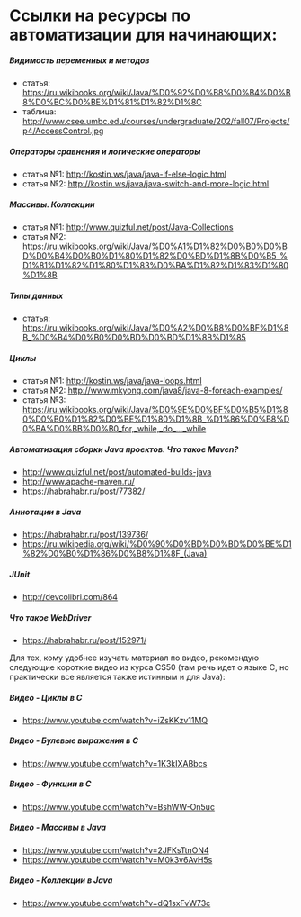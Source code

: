 # Ссылки на ресурсы по автоматизации для начинающих:

##### Видимость переменных и методов
* статья: https://ru.wikibooks.org/wiki/Java/%D0%92%D0%B8%D0%B4%D0%B8%D0%BC%D0%BE%D1%81%D1%82%D1%8C
* таблица: http://www.csee.umbc.edu/courses/undergraduate/202/fall07/Projects/p4/AccessControl.jpg

##### Операторы сравнения и логические операторы
* статья №1: http://kostin.ws/java/java-if-else-logic.html
* статья №2: http://kostin.ws/java/java-switch-and-more-logic.html

##### Массивы. Коллекции
* статья №1: http://www.quizful.net/post/Java-Collections
* статья №2: https://ru.wikibooks.org/wiki/Java/%D0%A1%D1%82%D0%B0%D0%BD%D0%B4%D0%B0%D1%80%D1%82%D0%BD%D1%8B%D0%B5_%D1%81%D1%82%D1%80%D1%83%D0%BA%D1%82%D1%83%D1%80%D1%8B

##### Типы данных
* статья: https://ru.wikibooks.org/wiki/Java/%D0%A2%D0%B8%D0%BF%D1%8B_%D0%B4%D0%B0%D0%BD%D0%BD%D1%8B%D1%85

##### Циклы
* статья №1: http://kostin.ws/java/java-loops.html
* статья №2: http://www.mkyong.com/java8/java-8-foreach-examples/
* статья №3: https://ru.wikibooks.org/wiki/Java/%D0%9E%D0%BF%D0%B5%D1%80%D0%B0%D1%82%D0%BE%D1%80%D1%8B_%D1%86%D0%B8%D0%BA%D0%BB%D0%B0_for,_while,_do_..._while

##### Автоматизация сборки Java проектов. Что такое Maven?
* http://www.quizful.net/post/automated-builds-java
* http://www.apache-maven.ru/
* https://habrahabr.ru/post/77382/

##### Аннотации в Java
* https://habrahabr.ru/post/139736/
* https://ru.wikipedia.org/wiki/%D0%90%D0%BD%D0%BD%D0%BE%D1%82%D0%B0%D1%86%D0%B8%D1%8F_(Java)

##### JUnit
* http://devcolibri.com/864

##### Что такое WebDriver
* https://habrahabr.ru/post/152971/

Для тех, кому удобнее изучать материал по видео, рекомендую следующие короткие видео из курса CS50 (там речь идет о языке C, но практически все является также истинным и для Java):

##### Видео - Циклы в C
* https://www.youtube.com/watch?v=iZsKKzv11MQ

##### Видео - Булевые выражения в C
* https://www.youtube.com/watch?v=1K3kIXABbcs

##### Видео - Функции в C
* https://www.youtube.com/watch?v=BshWW-On5uc

##### Видео - Массивы в Java
* https://www.youtube.com/watch?v=2JFKsTtnON4
* https://www.youtube.com/watch?v=M0k3v6AvH5s

##### Видео - Коллекции в Java
* https://www.youtube.com/watch?v=dQ1sxFvW73c
